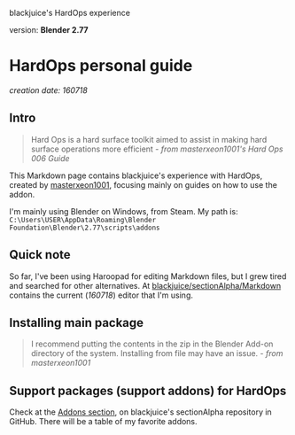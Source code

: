 blackjuice's HardOps experience

version: **Blender 2.77**

HardOps personal guide
======================
*creation date: 160718*

## Intro

> Hard Ops is a hard surface toolkit aimed to assist in making hard surface operations more efficient
*- from masterxeon1001's Hard Ops 006 Guide*

This Markdown page contains blackjuice's experience with HardOps, created by [masterxeon1001](https://masterxeon1001.com/), focusing mainly on guides on how to use the addon.

I'm mainly using Blender on Windows, from Steam. My path is:
`C:\Users\USER\AppData\Roaming\Blender Foundation\Blender\2.77\scripts\addons`

## Quick note

So far, I've been using Haroopad for editing Markdown files, but I grew tired and searched for other alternatives. At [blackjuice/sectionAlpha/Markdown](https://github.com/blackjuice/sectionAlpha/tree/master/Markdown) contains the current (*160718*) editor that I'm using.

## Installing main package

> I recommend putting the contents in the zip in the Blender Add-on directory of the system. Installing from file may have an issue.
*- from masterxeon1001*

## Support packages (support addons) for HardOps

Check at the [Addons section](https://github.com/blackjuice/sectionAlpha/tree/master/Blender#addons), on blackjuice's sectionAlpha repository in GitHub. There will be a table of my favorite addons.
